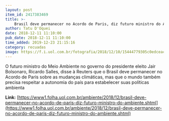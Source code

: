 ```yaml
---
layout: post
item_id: 2417383469
title: >-
    Brasil deve permanecer no Acordo de Paris, diz futuro ministro do Ambiente
author: Tatu D'Oquei
date: 2018-12-11 11:10:00
pub_date: 2018-12-11 11:10:00
time_added: 2019-12-23 21:15:16
category: recuadas
image: https://f.i.uol.com.br/fotografia/2018/12/10/15444779305c0edceac4870_1544477930_3x2_rt.jpg
---
```


O futuro ministro do Meio Ambiente no governo do presidente eleito Jair Bolsonaro, Ricardo Salles, disse à Reuters que o Brasil deve permanecer no Acordo de Paris sobre as mudanças climáticas, mas que o mundo também precisa respeitar a autonomia do país para estabelecer suas políticas ambienta

**Link:** [https://www1.folha.uol.com.br/ambiente/2018/12/brasil-deve-permanecer-no-acordo-de-paris-diz-futuro-ministro-do-ambiente.shtml](https://www1.folha.uol.com.br/ambiente/2018/12/brasil-deve-permanecer-no-acordo-de-paris-diz-futuro-ministro-do-ambiente.shtml)

